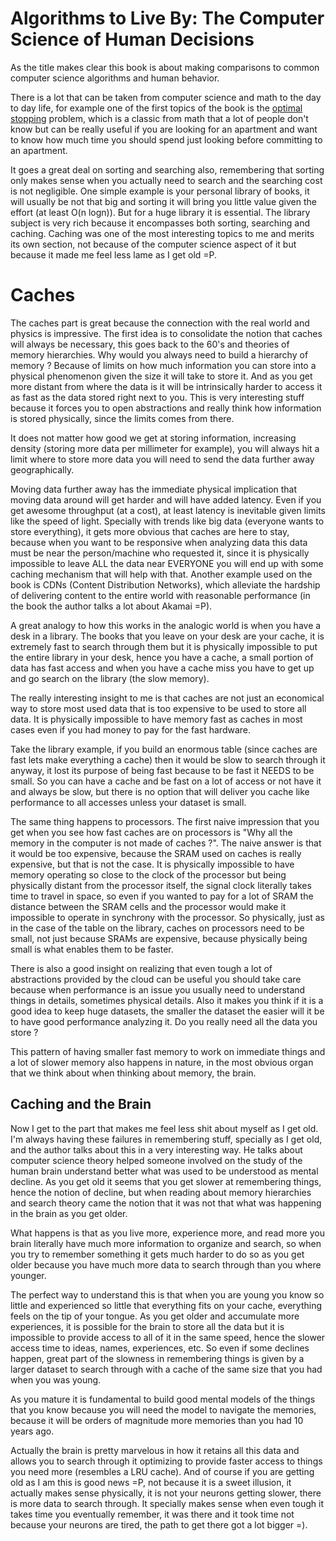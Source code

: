 # Algorithms to Live By: The Computer Science of Human Decisions

As the title makes clear this book is about making comparisons
to common computer science algorithms and human behavior.

There is a lot that can be taken from computer science and math
to the day to day life, for example one of the first topics
of the book is the [optimal stopping](https://en.wikipedia.org/wiki/Optimal_stopping)
problem, which is a classic from math that a lot of people
don't know but can be really useful if you are looking for an
apartment and want to know how much time you should spend just
looking before committing to an apartment.

It goes a great deal on sorting and searching also, remembering
that sorting only makes sense when you actually need to search
and the searching cost is not negligible. One simple example
is your personal library of books, it will usually be not
that big and sorting it will bring you little value given the
effort (at least O(n logn)). But for a huge library it is
essential. The library subject is very rich because it encompasses
both sorting, searching and caching. Caching was one of the
most interesting topics to me and merits its own section,
not because of the computer science aspect of it but because
it made me feel less lame as I get old =P.

# Caches

The caches part is great because the connection with
the real world and physics is impressive. The first idea
is to consolidate the notion that caches will always be
necessary, this goes back to the 60's and theories
of memory hierarchies. Why would you always need to
build a hierarchy of memory ? Because of limits on
how much information you can store into a physical
phenomenon given the size it will take to store it.
And as you get more distant from where the data is
it will be intrinsically harder to access it as fast
as the data stored right next to you. This is very
interesting stuff because it forces you to open
abstractions and really think how information is stored
physically, since the limits comes from there.

It does not matter how good we get at storing information,
increasing density (storing more data per millimeter for
example), you will always hit a limit where to store more
data you will need to send the data further away geographically.

Moving data further away has the immediate physical implication
that moving data around will get harder and will have added latency.
Even if you get awesome throughput (at a cost), at least latency
is inevitable given limits like the speed of light. Specially
with trends like big data (everyone wants to store everything),
it gets more obvious that caches are here to stay, because
when you want to be responsive when analyzing data this data
must be near the person/machine who requested it, since it is
physically impossible to leave ALL the data near EVERYONE you
will end up with some caching mechanism that will help
with that. Another example used on the book is
CDNs (Content Distribution Networks), which
alleviate the hardship of delivering content to the
entire world with reasonable performance (in the book
the author talks a lot about Akamai =P).

A great analogy to how this works in the analogic world
is when you have a desk in a library. The books that you
leave on your desk are your cache, it is extremely fast to
search through them but it is physically impossible to
put the entire library in your desk, hence you have a cache,
a small portion of data has fast access and when you have a 
cache miss you have to get up and go search on the library
(the slow memory).

The really interesting insight to me is that caches are not just
an economical way to store most used data that is too expensive
to be used to store all data. It is physically
impossible to have memory fast as caches in most cases
even if you had money to pay for the fast hardware.

Take the library example, if you build an enormous table
(since caches are fast lets make everything a cache) then
it would be slow to search through it anyway, it lost its purpose
of being fast because to be fast it NEEDS to be small. So you
can have a cache and be fast on a lot of access or not have it
and always be slow, but there is no option that will deliver
you cache like performance to all accesses unless your dataset
is small.

The same thing happens to processors. The first naive impression
that you get when you see how fast caches are on processors is
"Why all the memory in the computer is not made of caches ?". The
naive answer is that it would be too expensive, because the SRAM
used on caches is really expensive, but that is not the case. It is
physically impossible to have memory operating so close to the clock
of the processor but being physically distant from the processor
itself, the signal clock literally takes time to travel in space,
so even if you wanted to pay for a lot of SRAM the distance
between the SRAM cells and the processor would make it impossible
to operate in synchrony with the processor. So physically, just
as in the case of the table on the library, caches on processors
need to be small, not just because SRAMs are expensive, because
physically being small is what enables them to be faster.

There is also a good insight on realizing that even tough
a lot of abstractions provided by the cloud can be useful
you should take care because when performance is an issue
you usually need to understand things in details, sometimes
physical details. Also it makes you think if it is a good
idea to keep huge datasets, the smaller the dataset the
easier will it be to have good performance analyzing it.
Do you really need all the data you store ?

This pattern of having smaller fast memory to work on immediate
things and a lot of slower memory also happens in nature, in
the most obvious organ that we think about when thinking
about memory, the brain.

## Caching and the Brain

Now I get to the part that makes me feel less shit about
myself as I get old. I'm always having these failures in
remembering stuff, specially as I get old, and the author talks
about this in a very interesting way. He talks about computer
science theory helped someone involved on the study of the human
brain understand better what was used to be understood as mental
decline. As you get old it seems that you get slower at
remembering things, hence the notion of decline, but
when reading about memory hierarchies and search theory
came the notion that it was not that what was happening in
the brain as you get older.

What happens is that as you live more, experience more, and
read more you brain literally have much more information to
organize and search, so when you try to remember something
it gets much harder to do so as you get older because you
have much more data to search through than you where younger.

The perfect way to understand this is that when you are
young you know so little and experienced so little that
everything fits on your cache, everything feels on the tip
of your tongue. As you get older and accumulate more
experiences, it is possible for the brain to store
all the data but it is impossible to provide access to
all of it in the same speed, hence the slower access time
to ideas, names, experiences, etc. So even if some declines
happen, great part of the slowness in remembering things is
given by a larger dataset to search through with a cache of
the same size that you had when you was young.

As you mature it is fundamental to build good mental models
of the things that you know because you will need the model
to navigate the memories, because it will be orders of magnitude
more memories than you had 10 years ago.

Actually the brain is pretty marvelous in how it retains all
this data and allows you to search through it optimizing
to provide faster access to things you need more (resembles
a LRU cache). And of course if you are getting old as I am
this is good news =P, not because it is a sweet illusion, it
actually makes sense physically, it is not your neurons getting
slower, there is more data to search through. It specially makes
sense when even tough it takes time you eventually remember,
it was there and it took time not because your neurons are
tired, the path to get there got a lot bigger =).
